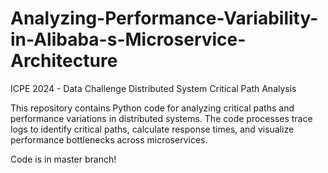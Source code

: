 # Analyzing-Performance-Variability-in-Alibaba-s-Microservice-Architecture
ICPE 2024 - Data Challenge
Distributed System Critical Path Analysis

This repository contains Python code for analyzing critical paths and performance variations in distributed systems. The code processes trace logs to identify critical paths, calculate response times, and visualize performance bottlenecks across microservices.

Code is in master branch!
